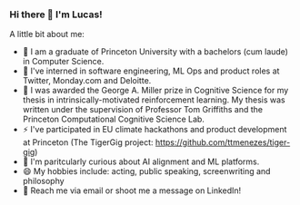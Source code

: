 ### Hi there 👋 I'm Lucas!

A little bit about me:







- 🎒  I am a graduate of Princeton University with a bachelors (cum laude) in Computer Science.
- 🔭 I've interned in software engineering, ML Ops and product roles at Twitter, Monday.com and Deloitte.
- 🤔 I was awarded the George A. Miller prize in Cognitive Science for my thesis in intrinsically-motivated reinforcement learning. My thesis was written under the supervision of Professor Tom Griffiths and the Princeton Computational Cognitive Science Lab. 
- ⚡  I've participated in EU climate hackathons and product development at Princeton (The TigerGig project: https://github.com/ttmenezes/tiger-gig)
- 🎻 I'm paritcularly curious about AI alignment and ML platforms. 
- 😄 My hobbies include: acting, public speaking, screenwriting and philosophy
- 💬 Reach me via email or shoot me a message on LinkedIn!


